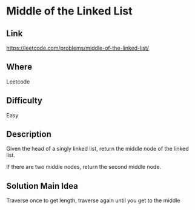 # Middle of the Linked List

## Link
https://leetcode.com/problems/middle-of-the-linked-list/

## Where
Leetcode

## Difficulty
Easy

## Description
Given the head of a singly linked list, return the middle node of the linked list.

If there are two middle nodes, return the second middle node.

## Solution Main Idea
Traverse once to get length, traverse again until you get to the middle
